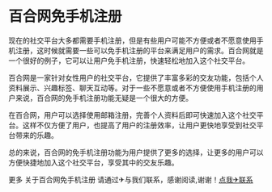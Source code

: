 # 百合网免手机注册

现在的社交平台大多都需要手机注册，但是有些用户可能不方便或者不愿意使用手机注册，这时候就需要一些可以免手机注册的平台来满足用户的需求。百合网就是一个很好的例子，它可以让用户免手机注册，快速轻松地加入这个社交平台。

百合网是一家针对女性用户的社交平台，它提供了丰富多彩的交友功能，包括个人资料展示、兴趣标签、聊天互动等。对于一些不愿意或者不方便使用手机注册的用户来说，百合网的免手机注册功能无疑是一个很大的方便。

在百合网，用户可以选择使用邮箱注册，完善个人资料后即可快速加入这个社交平台。这样不仅方便了用户，也提高了用户的注册效率，让用户更快地享受到社交平台带来的乐趣。

总的来说，百合网的免手机注册功能为用户提供了更多的选择，让更多的用户可以方便快捷地加入这个社交平台，享受其中的交友乐趣。

更多 关于百合网免手机注册 请通过✈与我们联系，感谢阅读,谢谢！[点我✈联系](https://c.k02.cc)